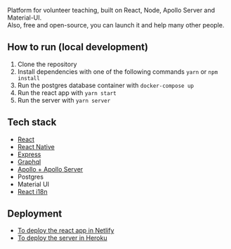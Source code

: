 Platform for volunteer teaching, built on React, Node, Apollo Server and Material-UI.  
Also, free and open-source, you can launch it and help many other people.

## How to run (local development)
1. Clone the repository
2. Install dependencies with one of the following commands `yarn` or `npm install`
3. Run the postgres database container with `docker-compose up`
4. Run the react app with `yarn start`
5. Run the server with `yarn server`

## Tech stack
- [React](https://reactjs.org/)
- [React Native](https://reactnative.dev/)
- [Express](https://expressjs.com/)
- [Graphql](https://graphql.org/)
- [Apollo + Apollo Server](https://www.apollographql.com/)
- Postgres
- Material UI
- [React i18n](https://react.i18next.com/)

## Deployment
- [To deploy the react app in Netlify](https://www.netlify.com/blog/2016/07/22/deploy-react-apps-in-less-than-30-seconds/)
- [To deploy the server in Heroku](https://devcenter.heroku.com/articles/getting-started-with-nodejs)
